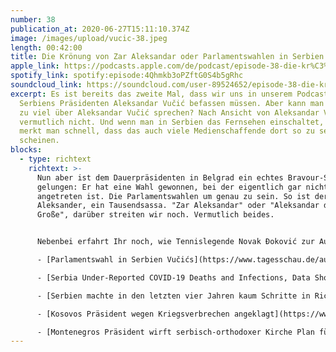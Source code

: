 ```yaml
---
number: 38
publication_at: 2020-06-27T15:11:10.374Z
image: /images/upload/vucic-38.jpeg
length: 00:42:00
title: Die Krönung von Zar Aleksandar oder Parlamentswahlen in Serbien
apple_link: https://podcasts.apple.com/de/podcast/episode-38-die-kr%C3%B6nung-von-zar-aleksandar-oder-parlamentswahlen/id1170436903?i=1000479930780
spotify_link: spotify:episode:4Qhmkb3oPZftG0S4b5gRhc
soundcloud_link: https://soundcloud.com/user-89524652/episode-38-die-kronung-von-zar-aleksandar-oder-parlamentswahlen-in-serbien
excerpt: Es ist bereits das zweite Mal, dass wir uns in unserem Podcast mit
  Serbiens Präsidenten Aleksandar Vučić befassen müssen. Aber kann man überhaupt
  zu viel über Aleksandar Vučić sprechen? Nach Ansicht von Aleksandar Vučić
  vermutlich nicht. Und wenn man in Serbien das Fernsehen einschaltet, dann
  merkt man schnell, dass das auch viele Medienschaffende dort so zu sehen
  scheinen.
blocks:
  - type: richtext
    richtext: >-
      Nun aber ist dem Dauerpräsidenten in Belgrad ein echtes Bravour-Stück
      gelungen: Er hat eine Wahl gewonnen, bei der eigentlich gar nicht
      angetreten ist. Die Parlamentswahlen um genau zu sein. So ist der Vučić
      Aleksander, ein Tausendsassa. "Zar Aleksandar" oder "Aleksandar der
      Große", darüber streiten wir noch. Vermutlich beides.


      Nebenbei erfahrt Ihr noch, wie Tennislegende Novak Đoković zur Ausbreitung von Corona in Kroatien beigetragten (und das obwohl er gar nicht an Corona glaubt), warum das wiederum die Regierung Plenković in Bedrängnis bringt, und warum "Nole" trotzdem die Welt retten wird... zusammen mit Dennis Rodman.

      - [Parlamentswahl in Serbien Vučićs](https://www.tagesschau.de/ausland/serbien-wahl-vucic-101.html) Partei kann Macht ausbauen (Tagesschau) 

      - [Serbia Under-Reported COVID-19 Deaths and Infections, Data Shows](https://balkaninsight.com/2020/06/22/serbia-under-reported-covid-19-deaths-and-infections-data-shows/) (Balkan Insight)

      - [Serbien machte in den letzten vier Jahren kaum Schritte in Richtung EU](https://www.derstandard.de/story/2000118175909/serbien-machte-in-den-letzten-vier-jahren-kaum-schritte-in) (Der Standard)

      - [Kosovos Präsident wegen Kriegsverbrechen angeklagt](https://www.spiegel.de/politik/ausland/kosovo-hashim-thaci-wegen-kriegsverbrechen-angeklagt-a-0cfd85f5-adb9-4f28-82dd-cce94c7321f5) (Der Spiegel)

      - [Montenegros Präsident wirft serbisch-orthodoxer Kirche Plan für Gottesstaat vor](https://www.derstandard.de/story/2000118329568/montenegros-praesident-wirft-serbisch-orthodoxer-kirche-plan-fuer-gottesstaat-vor) (Der Standard)
---
```

